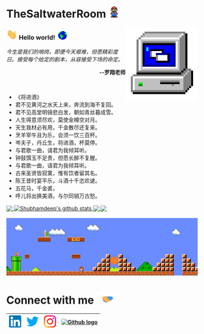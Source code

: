 # TheSaltwaterRoom&nbsp;<img src="https://github.com/TheSaltwaterRoom/TheSaltwaterRoom/blob/master/Assets/Mario_Hello_Big.gif" width="30px">


<!-- 
    &nbsp; [![HitCount](http://hits.dwyl.com/TheSaltwaterRoom/TheSaltwaterRoom.svg)](http://hits.dwyl.com/TheSaltwaterRoom/TheSaltwaterRoom) 
-->

<img align="right" alt="PC GIF" src="https://github.com/TheSaltwaterRoom/TheSaltwaterRoom/blob/master/Assets/PC.gif" width="190" />

### <img src="https://github.com/TheSaltwaterRoom/TheSaltwaterRoom/blob/master/Assets/Hi.gif" width="29px"> **Hello world!** &nbsp;<img src="https://github.com/TheSaltwaterRoom/TheSaltwaterRoom/blob/master/Assets/Earth.gif" width="24px">

<p>
  <em>
    今生是我们的哨岗，即便今天艰难，但愿精彩度日。接受每个给定的剧本，从容接受下场的命定。
  </em>  
</p>
<p align="right"><b>--罗翔老师</b></p>

<br>

- 《将进酒》
- 君不见黄河之水天上来，奔流到海不复回。
- 君不见高堂明镜悲白发，朝如青丝暮成雪。
- 人生得意须尽欢，莫使金樽空对月。
- 天生我材必有用，千金散尽还复来。
- 烹羊宰牛且为乐，会须一饮三百杯。
- 岑夫子，丹丘生，将进酒，杯莫停。
- 与君歌一曲，请君为我倾耳听。
- 钟鼓馔玉不足贵，但愿长醉不复醒。
- 与君歌一曲，请君为我倾耳听。
- 古来圣贤皆寂寞，惟有饮者留其名。
- 陈王昔时宴平乐，斗酒十千恣欢谑。
- 五花马，千金裘，
- 呼儿将出换美酒，与尔同销万古愁。


<!-- <br> -->

<a href="https://github.com/TheSaltwaterRoom">
  <img align="center" src="https://github-readme-stats.vercel.app/api/top-langs/?username=TheSaltwaterRoom&theme=dark&hide_langs_below=1" />
</a>

<a href="https://github.com/TheSaltwaterRoom">
 <img align="center" src="https://github-readme-stats.vercel.app/api?username=TheSaltwaterRoom&show_icons=true&theme=dark&line_height=27" alt="Shubhamdeep's github stats"/>
</a>


<a href="https://github.com/TheSaltwaterRoom/laravelApi">
  <img align="center" src="https://github-readme-stats.vercel.app/api/pin/?username=TheSaltwaterRoom&repo=laravelApi&theme=dark" />
</a>

<a href="https://github.com/TheSaltwaterRoom/DesignPatternsPHP">
 <img align="center" src="https://github-readme-stats.vercel.app/api/pin/?username=TheSaltwaterRoom&repo=DesignPatternsPHP&theme=dark" />
</a>

<br>
<!--
![Shubhamdeep's github stats](https://github-readme-stats.vercel.app/api?username=TheSaltwaterRoom&show_icons=true&hide_border=true)
-->

<br>

<img src="https://github.com/TheSaltwaterRoom/TheSaltwaterRoom/blob/master/Assets/Mario_Gameplay.gif" alt="Mario Game" width="980">

<br>

# Connect with me<img src="https://github.com/TheSaltwaterRoom/TheSaltwaterRoom/blob/master/Assets/Handshake.gif" height="32px">



| [<img src="https://github.com/TheSaltwaterRoom/TheSaltwaterRoom/blob/master/Assets/Linkedin.svg" alt="Linkedin Logo" width="32">](https://www.linkedin.com/in/%E6%96%87%E9%80%9A-%E7%8E%8B-9b3779146/) | [<img src="https://github.com/TheSaltwaterRoom/TheSaltwaterRoom/blob/master/Assets/Twitter.svg" alt="Twitter Logo" width="32">](https://twitter.com/saltwater_zm) | [<img src="https://github.com/TheSaltwaterRoom/TheSaltwaterRoom/blob/master/Assets/Instagram.svg" alt="instagram logo" width="32">](https://www.instagram.com/saltwater_xin/)| [<img src="https://cdn.svgporn.com/logos/github-icon.svg" alt="Github logo" width="34">](https://github.com/TheSaltwaterRoom)
|:---:|:---:|:---:|:---:|



<br>
<br>






<!--

![Dino](https://github.com/TheSaltwaterRoom/TheSaltwaterRoom/blob/master/Assets/dino.gif)

<a href="https://in.linkedin.com/in/TheSaltwaterRoom">
    <img align="left" alt="Shubhamdeep Jha | Linkedin" width="24px" src="https://github.com/TheSaltwaterRoom/TheSaltwaterRoom/blob/master/Assets/Linkedin.svg" />
  </a> &nbsp;&nbsp;
  <a href="https://twitter.com/TheSaltwaterRoom">
    <img align="left" alt="Shubhamdeep Jha | Twitter" width="26px" src="https://github.com/TheSaltwaterRoom/TheSaltwaterRoom/blob/master/Assets/Twitter.svg" />
  </a> &nbsp;&nbsp;
  <a href="https://www.instagram.com/TheSaltwaterRoom/">
    <img align="left" alt="Shubhamdeep Jha | Instagram" width="24px" src="https://github.com/TheSaltwaterRoom/TheSaltwaterRoom/blob/master/Assets/Instagram.svg" />
  </a> &nbsp;&nbsp;
  <a href="mailto:shubhamdeepjha@gmail.com">
    <img align="left" alt="Shubhamdeep Jha | Gmail" width="26px" src="https://github.com/TheSaltwaterRoom/TheSaltwaterRoom/blob/master/Assets/Gmail.svg" />
  </a>
  
  
  
| [<img src="https://github.com/TheSaltwaterRoom/TheSaltwaterRoom/blob/master/Assets/Linkedin.svg" alt="Shubhamdeep Jha | Linkedin" width="34">](https://in.linkedin.com/in/TheSaltwaterRoom) | [<img src="https://github.com/TheSaltwaterRoom/TheSaltwaterRoom/blob/master/Assets/Instagram.svg" alt="instagram logo" width="24">](https://www.instagram.com/delta231_/) | [<img src="https://raw.githubusercontent.com/Delta456/Delta456/master/img/dev.png" alt="dev logo" width="24">](https://dev.to/delta456)| [<img src="https://raw.githubusercontent.com/Delta456/Delta456/master/img/deviant_art.jpg" alt="dev logo" width="24">](https://www.deviantart.com/delta2318) | [<img src="https://raw.githubusercontent.com/Delta456/Delta456/master/img/twitter.png" alt="twitter logo" width="34">](https://twitter.com/Delta2315) | [<img src="https://raw.githubusercontent.com/Delta456/Delta456/master/img/stack.svg" alt="stack logo" width="24">](https://stackoverflow.com/users/10053063/delta231) | [<img src="https://raw.githubusercontent.com/Delta456/Delta456/master/img/gitlab.png" alt="gitlab logo" width="24">](https://gitlab.com/Delta456) | [<img src="https://raw.githubusercontent.com/Delta456/Delta456/master/img/reddit.jpg" alt="reddit logo" width="24">](https://www.reddit.com/user/Delta231)
|---|---|---|---|---|---|---|---|





## 𝗠𝘆 𝗧𝗲𝗰𝗸 𝗦𝘁𝗮𝗰𝗸

<table>
  <tbody>
    <tr valign="top">
      <td width="25%" align="center">
        <span>𝗛𝗧𝗠𝗟𝟱</span><br><br><br>
        <img height="64px" src="https://cdn.svgporn.com/logos/html-5.svg">
      </td>
      <td width="25%" align="center">
        <span>𝗖𝗦𝗦𝟯</span><br><br><br>
        <img height="64px" src="https://cdn.svgporn.com/logos/css-3.svg">
      </td>
      <td width="25%" align="center">
        <span>𝗝𝗮𝘃𝗮𝗦𝗰𝗿𝗶𝗽𝘁</span><br><br><br>
        <img height="64px" src="https://cdn.svgporn.com/logos/javascript.svg">
      </td>
      <td width="25%" align="center">
        <span>𝗩𝘂𝗲</span><br><br><br>
        <img height="64px" src="https://cdn.svgporn.com/logos/vue.svg">
      </td>
    </tr>
    <tr valign="top">
      <td width="25%" align="center">
        <span>𝗪𝗲𝗯𝗽𝗮𝗰𝗸</span><br><br><br>
        <img height="64px" src="https://cdn.svgporn.com/logos/webpack.svg">
      </td>
      <td width="25%" align="center">
        <span>𝗘𝘀𝗹𝗶𝗻𝘁</span><br><br><br>
        <img height="64px" src="https://cdn.svgporn.com/logos/eslint.svg">
      </td>
      <td width="25%" align="center">
        <span>𝗚𝗶𝘁</span><br><br><br>
        <img height="64px" src="https://cdn.svgporn.com/logos/git-icon.svg">
      </td>
      <td width="25%" align="center">
        <span>𝗩𝗦 𝗖𝗼𝗱𝗲</span><br><br><br>
        <img height="64px" src="https://cdn.svgporn.com/logos/visual-studio-code.svg">
      </td>
    </tr>
    <tr valign="top">
      <td width="25%" align="center">
        <span>𝗟𝗲𝘀𝘀</span><br><br><br>
        <img height="64px" src="https://cdn.svgporn.com/logos/less.svg">
      </td>
      <td width="25%" align="center">
        <span>𝗦𝗮𝘀𝘀/𝗦𝗖𝗦𝗦</span><br><br><br>
        <img height="64px" src="https://cdn.svgporn.com/logos/sass.svg">
      </td>
      <td width="25%" align="center">
        <span>𝗧𝗮𝗶𝗹𝘄𝗶𝗻𝗱𝗖𝘀𝘀</span><br><br><br>
        <img height="64px" src="https://cdn.svgporn.com/logos/tailwindcss-icon.svg">
      </td>
      <td width="25%" align="center">
        <span>𝗡𝗲𝘁𝗹𝗶𝗳𝘆</span><br><br><br>
        <img height="64px" src="https://cdn.svgporn.com/logos/netlify.svg">
      </td>
    </tr>
  </tbody>
</table>


![visitors](https://visitor-badge.laobi.icu/badge?page_id=TheSaltwaterRoom)

-->

